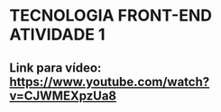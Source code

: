 # TECNOLOGIA FRONT-END ATIVIDADE 1

## Link para vídeo: https://www.youtube.com/watch?v=CJWMEXpzUa8
